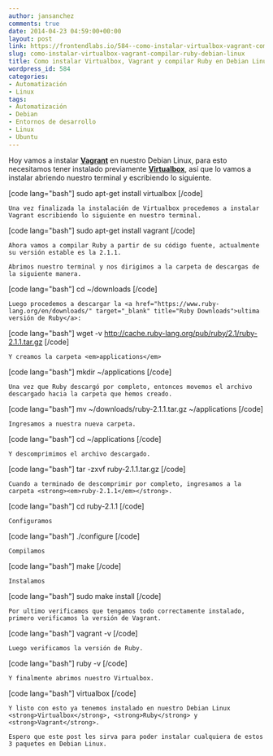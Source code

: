 ```yaml
---
author: jansanchez
comments: true
date: 2014-04-23 04:59:00+00:00
layout: post
link: https://frontendlabs.io/584--como-instalar-virtualbox-vagrant-compilar-ruby-debian-linux
slug: como-instalar-virtualbox-vagrant-compilar-ruby-debian-linux
title: Como instalar Virtualbox, Vagrant y compilar Ruby en Debian Linux
wordpress_id: 584
categories:
- Automatización
- Linux
tags:
- Automatización
- Debian
- Entornos de desarrollo
- Linux
- Ubuntu
---
```


Hoy vamos a instalar <a href="http://www.vagrantup.com/" target="_blank" title="Vagrant"><strong>Vagrant</strong></a> en nuestro Debian Linux, para esto necesitamos tener instalado previamente <a href="https://www.virtualbox.org/" target="_blank" title="Virtualbox"><strong>Virtualbox</strong></a>, así que lo vamos a instalar abriendo nuestro terminal y escribiendo lo siguiente.



[code lang="bash"]
sudo apt-get install virtualbox
[/code]


    
    Una vez finalizada la instalación de Virtualbox procedemos a instalar Vagrant escribiendo lo siguiente en nuestro terminal.



[code lang="bash"]
sudo apt-get install vagrant
[/code]


    
    Ahora vamos a compilar Ruby a partir de su código fuente, actualmente su versión estable es la 2.1.1.
    
    Abrimos nuestro terminal y nos dirigimos a la carpeta de descargas de la siguiente manera.



[code lang="bash"]
cd ~/downloads
[/code]


    
    Luego procedemos a descargar la <a href="https://www.ruby-lang.org/en/downloads/" target="_blank" title="Ruby Downloads">ultima versión de Ruby</a>:



[code lang="bash"]
wget -v http://cache.ruby-lang.org/pub/ruby/2.1/ruby-2.1.1.tar.gz
[/code]


    
    Y creamos la carpeta <em>applications</em>



[code lang="bash"]
mkdir ~/applications
[/code]


    
    Una vez que Ruby descargó por completo, entonces movemos el archivo descargado hacia la carpeta que hemos creado.



[code lang="bash"]
mv ~/downloads/ruby-2.1.1.tar.gz ~/applications
[/code]


    
    Ingresamos a nuestra nueva carpeta.



[code lang="bash"]
cd ~/applications
[/code]


    
    Y descomprimimos el archivo descargado.



[code lang="bash"]
tar -zxvf ruby-2.1.1.tar.gz
[/code]


    
    Cuando a terminado de descomprimir por completo, ingresamos a la carpeta <strong><em>ruby-2.1.1</em></strong>.



[code lang="bash"]
cd ruby-2.1.1
[/code]


    
    Configuramos



[code lang="bash"]
./configure
[/code]


    
    Compilamos



[code lang="bash"]
make
[/code]


    
    Instalamos



[code lang="bash"]
sudo make install
[/code]


    
    Por ultimo verificamos que tengamos todo correctamente instalado, primero verificamos la versión de Vagrant.



[code lang="bash"]
vagrant -v
[/code]


    
    Luego verificamos la versión de Ruby.



[code lang="bash"]
ruby -v
[/code]


    
    Y finalmente abrimos nuestro Virtualbox.



[code lang="bash"]
virtualbox
[/code]


    
    Y listo con esto ya tenemos instalado en nuestro Debian Linux <strong>Virtualbox</strong>, <strong>Ruby</strong> y <strong>Vagrant</strong>.
    
    Espero que este post les sirva para poder instalar cualquiera de estos 3 paquetes en Debian Linux.

